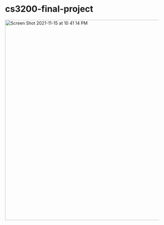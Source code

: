 # cs3200-final-project
<img width="658" alt="Screen Shot 2021-11-15 at 10 41 14 PM" src="https://user-images.githubusercontent.com/82342205/145726151-1d81d861-7ed5-4c10-9f32-7325d494fc94.png">
